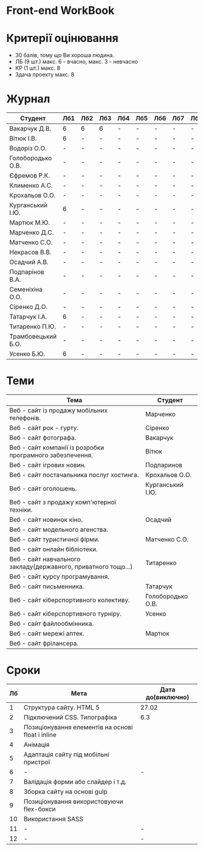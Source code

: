# Front-end WorkBook

# Критерії оцінювання

- 30 балів, тому що Ви хороша людина.
- ЛБ (9 шт.) макс. 6 - вчасно, макс. 3 - невчасно
- КР (1 шт.) макс. 8
- Здача проекту макс. 8

# Журнал

|Студент|Лб1|Лб2|Лб3|Лб4|Лб5|Лб6|Лб7|Лб8|Лб9|КР|ПР|
|-|-|-|-|-|-|-|-|-|-|-|-|
|Вакарчук Д.В.|6|6|6|-|-|-|-|-|-|-|-|
|Вітюк І.В.|6|-|-|-|-|-|-|-|-|-|-|
|Водоріз О.О.|-|-|-|-|-|-|-|-|-|-|-|
|Голобородько О.В.|-|-|-|-|-|-|-|-|-|-|-|
|Єфремов Р.К.|-|-|-|-|-|-|-|-|-|-|-|
|Клименко А.С.|-|-|-|-|-|-|-|-|-|-|-|
|Крохальов О.О.|-|-|-|-|-|-|-|-|-|-|-|
|Курганський І.Ю.|6|-|-|-|-|-|-|-|-|-|-|
|Мартюк М.Ю.|-|-|-|-|-|-|-|-|-|-|-|
|Марченко Д.С.|-|-|-|-|-|-|-|-|-|-|-|
|Матченко С.О.|-|-|-|-|-|-|-|-|-|-|-|
|Некрасов В.В.|-|-|-|-|-|-|-|-|-|-|-|
|Осадчий А.В.|-|-|-|-|-|-|-|-|-|-|-|
|Подпарінов В.А.|-|-|-|-|-|-|-|-|-|-|-|
|Семеніхіна О.О.|-|-|-|-|-|-|-|-|-|-|-|
|Сіренко Д.О.|-|-|-|-|-|-|-|-|-|-|-|
|Татарчук І.А.|6|-|-|-|-|-|-|-|-|-|-|
|Титаренко П.Ю.|-|-|-|-|-|-|-|-|-|-|-|
|Трамбовецький Б.О.|-|-|-|-|-|-|-|-|-|-|-|
|Усенко Б.Ю.|6|-|-|-|-|-|-|-|-|-|-|

# Теми

|Тема|Студент|
|-|-|
|Веб - сайт із продажу мобільних телефонів.|Марченко|
|Веб - сайт рок - гурту.|Сіренко|
|Веб - сайт фотографа.|Вакарчук|
|Веб - сайт компанії із розробки програмного забезпечення.|Вітюк|
|Веб - сайт ігрових новин.|Подпаринов|
|Веб - сайт постачальника послуг хостинга.|Крохальов О.О.|
|Веб - сайт оголошень.|Курганський І.Ю.|
|Веб - сайт з продажу комп'ютерної техніки.||
|Веб - сайт новинок кіно.|Осадчий|
|Веб - сайт модельного агенства.||
|Веб - сайт туристичної фірми.|Матченко С.О.|
|Веб - сайт онлайн бібліотеки.||
|Веб - сайт навчального закладу(державного, приватного тощо...)|Титаренко|
|Веб - сайт курсу програмування.||
|Веб - сайт письменника.|Татарчук|
|Веб - сайт кіберспортивного колективу.|Голобородько О.В.|
|Веб - сайт кіберспортивного турніру.|Усенко|
|Веб - сайт файлообмінника.||
|Веб - сайт мережі аптек.|Мартюк|
|Веб - сайт фрілансера.||

# Сроки

|Лб|Мета|Дата до(виключно)|
|-|-|-|
|1|Структура сайту. HTML 5|27.02|
|2|Підключений CSS. Типографіка|6.3|
|3|Позиціонування елементів на основі float і inline||
|4|Анімація||
|5|Адаптація сайту під мобільні пристрої||
|6|-|-|
|7|Валідація форми або слайдер і т.д.||
|8|Зборка сайту на основі gulp||
|9|Позиціонування використовуючи flex-бокси||
|10|Використання SASS||
|11|-|-|
|12|-|-|
